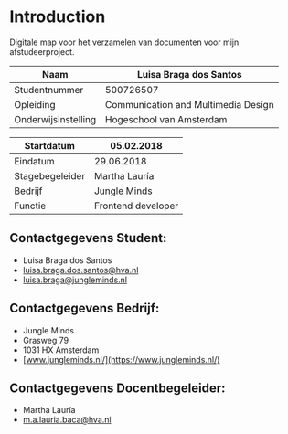 # Introduction

Digitale map voor het verzamelen van documenten voor mijn afstudeerproject.

| Naam | Luisa Braga dos Santos |
| --- | --- |
| Studentnummer | 500726507 |
| Opleiding | Communication and Multimedia Design |
| Onderwijsinstelling | Hogeschool van Amsterdam |

| Startdatum | 05.02.2018 |
| --- | --- |
| Eindatum | 29.06.2018 |
| Stagebegeleider | Martha Lauría |
| Bedrijf | Jungle Minds |
| Functie | Frontend developer |

## Contactgegevens Student:

* Luisa Braga dos Santos
* luisa.braga.dos.santos@hva.nl
* luisa.braga@jungleminds.nl

## Contactgegevens Bedrijf:

* Jungle Minds
* Grasweg 79
* 1031 HX Amsterdam
* [www.jungleminds.nl/](https://www.jungleminds.nl/)

## Contactgegevens Docentbegeleider:

* Martha Lauría
* m.a.lauria.baca@hva.nl

